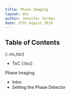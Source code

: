 ```yaml
---
title: Phase Imaging
layout: doc
author: Jennifer Jordan
date: 27th August 2019
---
```


## Table of Contents
{:.no_toc}
* ToC
{:toc}


Phase Imaging
- Intro
- Setting the Phase Detector
